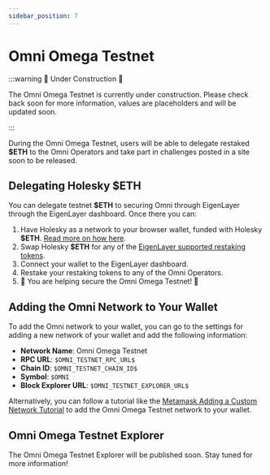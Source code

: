 ```yaml
---
sidebar_position: 7
---
```


# Omni Omega Testnet

:::warning 🚧 Under Construction 🚧

The Omni Omega Testnet is currently under construction. Please check back soon for more information, values are placeholders and will be updated soon.

:::

During the Omni Omega Testnet, users will be able to delegate restaked **\$ETH** to the Omni Operators and take part in challenges posted in a site soon to be released.

## Delegating Holesky \$ETH

You can delegate testnet **\$ETH** to securing Omni through EigenLayer through the EigenLayer dashboard. Once there you can:

1. Have Holesky as a network to your browser wallet, funded with Holesky **\$ETH**. [Read more on how here](https://www.coingecko.com/learn/holesky-testnet-eth).
2. Swap Holesky **\$ETH** for any of the [EigenLayer supported restaking tokens](https://docs.eigenlayer.xyz/eigenlayer/restaking-guides/restaking-user-guide/stage-2-testnet/obtaining-testnet-eth-and-liquid-staking-tokens-lsts).
3. Connect your wallet to the EigenLayer dashboard.
4. Restake your restaking tokens to any of the Omni Operators.
5. 🎉 You are helping secure the Omni Omega Testnet! 🎉

## Adding the Omni Network to Your Wallet

To add the Omni network to your wallet, you can go to the settings for adding a new network of your wallet and add the following information:

- **Network Name**: Omni Omega Testnet
- **RPC URL**: `$OMNI_TESTNET_RPC_URL$`
- **Chain ID**: `$OMNI_TESTNET_CHAIN_ID$`
- **Symbol**: `$OMNI`
- **Block Explorer URL**: `$OMNI_TESTNET_EXPLORER_URL$`

Alternatively, you can follow a tutorial like the [Metamask Adding a Custom Network Tutorial](https://metamask.zendesk.com/hc/en-us/articles/360043227612-How-to-add-a-custom-network-RPC-and-or-Block-Explorer) to add the Omni Omega Testnet network to your wallet.

## Omni Omega Testnet Explorer

The Omni Omega Testnet Explorer will be published soon. Stay tuned for more information!
